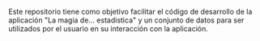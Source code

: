 Este repositorio tiene como objetivo facilitar el código de desarrollo de la aplicación "La magia de... estadistica" y 
un conjunto de datos para ser utilizados por el usuario en su interacción con la aplicación.
